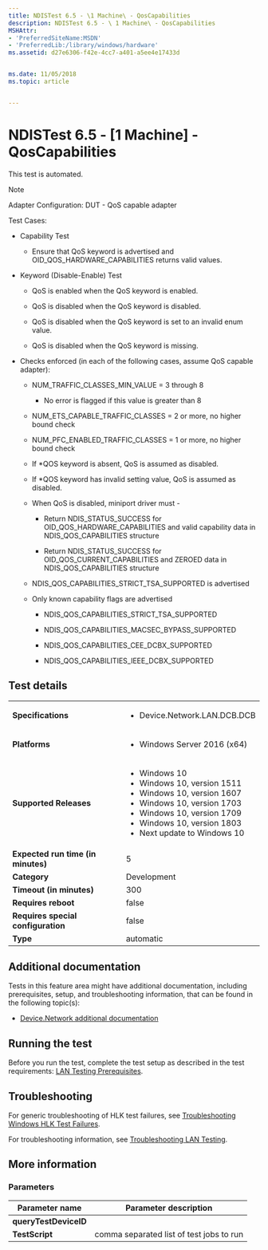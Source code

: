 ```yaml
---
title: NDISTest 6.5 - \1 Machine\ - QosCapabilities
description: NDISTest 6.5 - \ 1 Machine\ - QosCapabilities
MSHAttr:
- 'PreferredSiteName:MSDN'
- 'PreferredLib:/library/windows/hardware'
ms.assetid: d27e6306-f42e-4cc7-a401-a5ee4e17433d


ms.date: 11/05/2018
ms.topic: article


---
```


# NDISTest 6.5 - \[1 Machine\] - QosCapabilities


This test is automated.

> [!NOTE]
> 
> Adapter Configuration: DUT - QoS capable adapter

Test Cases:

-   Capability Test

    -   Ensure that QoS keyword is advertised and OID\_QOS\_HARDWARE\_CAPABILITIES returns valid values.

-   Keyword (Disable-Enable) Test

    -   QoS is enabled when the QoS keyword is enabled.

    -   QoS is disabled when the QoS keyword is disabled.

    -   QoS is disabled when the QoS keyword is set to an invalid enum value.

    -   QoS is disabled when the QoS keyword is missing.

<!-- -->

-   Checks enforced (in each of the following cases, assume QoS capable adapter):

    -   NUM\_TRAFFIC\_CLASSES\_MIN\_VALUE = 3 through 8

        -   No error is flagged if this value is greater than 8

    -   NUM\_ETS\_CAPABLE\_TRAFFIC\_CLASSES = 2 or more, no higher bound check

    -   NUM\_PFC\_ENABLED\_TRAFFIC\_CLASSES = 1 or more, no higher bound check

    -   If \*QOS keyword is absent, QoS is assumed as disabled.

    -   If \*QOS keyword has invalid setting value, QoS is assumed as disabled.

    -   When QoS is disabled, miniport driver must -

        -   Return NDIS\_STATUS\_SUCCESS for OID\_QOS\_HARDWARE\_CAPABILITIES and valid capability data in NDIS\_QOS\_CAPABILITIES structure

        -   Return NDIS\_STATUS\_SUCCESS for OID\_QOS\_CURRENT\_CAPABILITIES and ZEROED data in NDIS\_QOS\_CAPABILITIES structure

    -   NDIS\_QOS\_CAPABILITIES\_STRICT\_TSA\_SUPPORTED is advertised

    -   Only known capability flags are advertised

        -   NDIS\_QOS\_CAPABILITIES\_STRICT\_TSA\_SUPPORTED

        -   NDIS\_QOS\_CAPABILITIES\_MACSEC\_BYPASS\_SUPPORTED

        -   NDIS\_QOS\_CAPABILITIES\_CEE\_DCBX\_SUPPORTED

        -   NDIS\_QOS\_CAPABILITIES\_IEEE\_DCBX\_SUPPORTED



## Test details

|||
|---|---|
| **Specifications**  | <ul><li>Device.Network.LAN.DCB.DCB</li></ul> |  
| **Platforms**   | <ul><li>Windows Server 2016 (x64)</li></ul> |
| **Supported Releases** | <ul><li>Windows 10</li><li>Windows 10, version 1511</li><li>Windows 10, version 1607</li><li>Windows 10, version 1703</li><li>Windows 10, version 1709</li><li>Windows 10, version 1803</li><li>Next update to Windows 10</li></ul> |
|**Expected run time (in minutes)**| 5 |
|**Category**| Development |
|**Timeout (in minutes)**| 300 |
|**Requires reboot**| false |
|**Requires special configuration**| false |
|**Type**| automatic |



## <span id="Additional_documentation"></span><span id="additional_documentation"></span><span id="ADDITIONAL_DOCUMENTATION"></span>Additional documentation


Tests in this feature area might have additional documentation, including prerequisites, setup, and troubleshooting information, that can be found in the following topic(s):

-   [Device.Network additional documentation](device-network-additional-documentation.md)

## <span id="Running_the_test"></span><span id="running_the_test"></span><span id="RUNNING_THE_TEST"></span>Running the test


Before you run the test, complete the test setup as described in the test requirements: [LAN Testing Prerequisites](lan-testing-prerequisites.md).

## <span id="Troubleshooting"></span><span id="troubleshooting"></span><span id="TROUBLESHOOTING"></span>Troubleshooting


For generic troubleshooting of HLK test failures, see [Troubleshooting Windows HLK Test Failures](../user/troubleshooting-windows-hlk-test-failures.md).

For troubleshooting information, see [Troubleshooting LAN Testing](troubleshooting-lan-testing.md).

## <span id="More_information"></span><span id="more_information"></span><span id="MORE_INFORMATION"></span>More information


### <span id="Parameters"></span><span id="parameters"></span><span id="PARAMETERS"></span>Parameters

| Parameter name        | Parameter description                    |
|-----------------------|------------------------------------------|
| **queryTestDeviceID** |                                          |
| **TestScript**        | comma separated list of test jobs to run |













